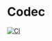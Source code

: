 # Codec

[![CI](https://github.com/sluukkonen/codec/actions/workflows/ci.yml/badge.svg)](https://github.com/sluukkonen/codec/actions/workflows/ci.yml)
